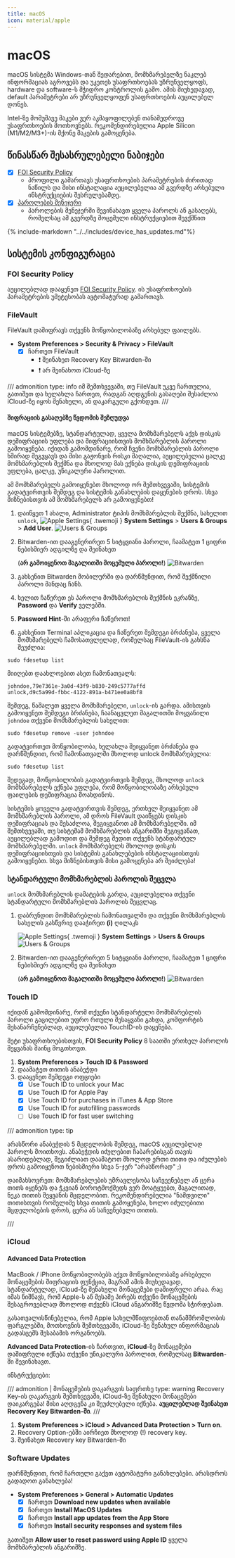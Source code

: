 ```yaml
---
title: macOS
icon: material/apple
---
```


# macOS

macOS სისტემა Windows-თან შედარებით, მომხმარებელზე ნაკლებ ინფორმაციას აგროვებს და უკეთეს
უსაფრთხოებას უზრუნველყოფს, hardware და software-ს მჭიდრო კონტროლის გამო. ამის მიუხედავად,
default პარამეტრები არ უზრუნველყოფენ უსაფრთხოების აუცილებელ დონეს.

Intel-ზე მომუშავე მაკები ვერ აკმაყოფილებენ თანამედროვე უსაფრთხოების მოთხოვნებს. რეკომენდირებულია
Apple Silicon (M1/M2/M3+)-ის მქონე მაკების გამოყენება.

## წინასწარ შესასრულებელი ნაბიჯები

- [x] [FOI Security Policy](../policies/index.md)
    - პროფილი გამართავს უსაფრთხოების პარამეტრების ძირითად ნაწილს და მისი ინსტალაცია აუცილებელია ამ გვერდზე არსებული ინსტრუქციების შესრულებამდე.
- [x] [პაროლების მენეჯერი](passwords.md)
    - პაროლების მენეჯერში შევინახავთ ყველა პაროლს ან გასაღებს, რომელსაც ამ გვერდზე
      მოცემული ინსტრუქციებით შევქმნით


{% include-markdown "../../includes/device_has_updates.md"%}

## სისტემის კონფიგურაცია

### FOI Security Policy

აუცილებლად დააყენეთ [FOI Security Policy](../policies/index.md). ის უსაფრთხოების პარამეტრების უმეტესობას ავტომატურად
გამართავს.

### FileVault

FileVault დაშიფრავს თქვენს მოწყობილობაზე არსებულ ფაილებს.

- **System Preferences > Security & Privacy > FileVault**
    - [x] ჩართეთ FileVault
        - :exclamation: შეინახეთ Recovery Key Bitwarden-ში
        - :exclamation: არ შეინახოთ iCloud-ზე

/// admonition
    type: info
იმ შემთხვევაში, თუ FileVault უკვე ჩართულია, გათიშეთ და ხელახლა ჩართეთ, რადგან აღდგენის
გასაღები შესაძლოა iCloud-ზე იყოს შენახული, ან დაკარგული გქონდეთ.
///

#### შიფრაციის გასაღებზე წვდომის შეზღუდვა

macOS სისტემებზე, სტანდარტულად, ყველა მომხმარებელს აქვს დისკის დეშიფრაციის უფლება და შიფრაციისთვის
მომხმარებლის პაროლი გამოიყენება. იქიდან გამომდინარე, რომ ჩვენი მომხმარებლის პაროლი ხშირად შეგვყავს
და მისი გაჟონვის რისკი მაღალია, აუცილებელია ცალკე მომხმარებლის შექმნა და მხოლოდ მას ექნება დისკის 
დეშიფრაციის უფლება, ცალკე, უნიკალური პაროლით.

ამ მომხმარებელს გამოიყენებთ მხოლოდ ორ შემთხვევაში, სისტემის გადატვირთვის შემდეგ და სისტემის
განახლების დაყენების დროს. სხვა მიზნებისთვის ამ მომხმარებელს არ გამოიყენებთ!

1. დაიწყეთ 1 ახალი, Administrator ტიპის მომხმარებლის შექმნა, სახელით `unlock`,
    ![Apple Settings](../assets/img/icons/apple/settings.svg){ .twemoji } **System Settings** > **Users & Groups** > **Add User**.
    ![Users & Groups](../assets/img/solutions/macos_unlock_user.png)

2. Bitwarden-ით დააგენერირეთ 5 სიტყვიანი პაროლი, ჩაამატეთ 1 ციფრი ნებისმიერ ადგილზე და შეინახეთ

    (**არ გამოიყენოთ მაგალითში მოცემული პაროლი!**)
    ![Bitwarden](../assets/img/solutions/macos_unlock_user_bitwarden.png)

3. გახსენით Bitwarden მობილურში და დარწმუნდით, რომ შექმნილი პაროლი მანდაც ჩანს.
4. ხელით ჩაწერეთ ეს პაროლი მომხმარებლის შექმნის ეკრანზე, **Password** და **Verify** ველებში.
5. **Password Hint**-ში არაფერი ჩაწეროთ!
5. გახსენით Terminal აპლიკაცია და ჩაწერეთ შემდეგი ბრძანება, ყველა მომხმარებელს ჩამოსათვლელად, რომელსაც
   FileVault-ის გახსნა შეუძლია:

```
sudo fdesetup list
```

მიიღებთ დაახლოებით ასეთ ჩამონათვალს:
```
johndoe,79e7361e-3a0d-43f9-b830-249c5777affd
unlock,d9c5a99d-fbbc-4122-891a-b471ee0a8bf8
```

შემდეგ, წაშალეთ ყველა მომხმარებელი, `unlock`-ის გარდა. ამისთვის გამოიყენეთ შემდეგი ბრძანება, ჩაანაცვლეთ
მაგალითში მოყვანილი `johndoe` თქვენი მომხმარებლის სახელით:

```
sudo fdesetup remove -user johndoe
```

გადატვირთეთ მოწყობილობა, ხელახლა შეიყვანეთ ბრძანება და დარწმუნდით, რომ ჩამონათვალში მხოლოდ
unlock მომხმარებელია:

```
sudo fdesetup list
```

შედეგად, მოწყობილობის გადატვირთვის შემდეგ, მხოლოდ `unlock` მომხმარებელს ექნება უფლება,
რომ მოწყობილობაზე არსებული ფაილების დეშიფრაცია მოახდინოს.

სისტემის ყოველი გადატვირთვის შემდეგ, ერთხელ შეიყვანეთ ამ მომხმარებლის პაროლი, ამ დროს FileVault დაიწყებს დისკის
დეშიფრაციას და შესაძლოა, შეგიყვანოთ ამ მომხმარებელში. იმ შემთხვევაში, თუ სისტემამ მომხმარებლის ანგარიშში
შეგიყვანათ, აუცილებლად გამოდით და შემდეგ შედით თქვენს სტანდარტულ მომხმარებელში. `unlock` მომხმარებელს
მხოლოდ დისკის დეშიფრაციისთვის და სისტემის განახლებების ინსტალაციისთვის გამოიყენებთ. სხვა მიზნებისთვის
მისი გამოყენება არ შეიძლება!

### სტანდარტული მომხმარებლის პაროლის შეცვლა

`unlock` მომხმარებლის დამატების გარდა, აუცილებელია თქვენი სტანდარტული მომხმარებლის პაროლის შეცვლაც.

1. დაბრუნდით მომხმარებლის ჩამონათვალში და თქვენი მომხმარებლის სახელის გასწვრივ დააჭირეთ **(i)** ღილაკს
    
    ![Apple Settings](../assets/img/icons/apple/settings.svg){ .twemoji }
    **System Settings** > **Users & Groups**
    ![Users & Groups](../assets/img/solutions/macos_change_password.png)

2. Bitwarden-ით დააგენერირეთ 5 სიტყვიანი პაროლი, ჩაამატეთ 1 ციფრი ნებისმიერ ადგილზე და შეინახეთ

    (**არ გამოიყენოთ მაგალითში მოცემული პაროლი!**)
    ![Bitwarden](../assets/img/solutions/macos_standard_user_bitwarden.png)

### Touch ID

იქიდან გამომდინარე, რომ თქვენი სტანდარტული მომხმარებლის პაროლი გაცილებით უფრო რთული შესაყვანი გახდა,
კომფორტის შესანარჩუნებლად, აუცილებელია TouchID-ის დაყენება.

მეტი უსაფრთხოებისთვის, **FOI Security Policy** 8 საათში ერთხელ პაროლის შეყვანას მაინც მოგთხოვთ.

1. **System Preferences > Touch ID & Password**
2. დაამატეთ თითის ანაბეჭდი
3. დააყენეთ შემდეგი ოფციები
    - [x] Use Touch ID to unlock your Mac
    - [x] Use Touch ID for Apple Pay
    - [x] Use Touch ID for purchases in iTunes & App Store
    - [x] Use Touch ID for autofilling passwords
    - [ ] Use Touch ID for fast user switching

/// admonition
    type: tip

არასწორი ანაბეჭდის 5 მცდელობის შემდეგ, macOS აუცილებლად პაროლს მოითხოვს. ანაბეჭდის
იძულებით ჩაბარებისგან თავის ასარიდებლად, შეგიძლიათ დაამატოთ მხოლოდ ერთი თითი და იძულების
დროს გამოიყენოთ ნებისმიერი სხვა 5-ჯერ "არასწორად" ;)

დაიმახსოვრეთ: მომხმარებლების უმრავლესობა საჩვეენებელ ან ცერა თითს იყენებს და ჭკვიან ბოროტმოქმედს
ვერ მოატყუებთ, მაგალითად, ნეკა თითის შეყვანის მცდელობით. რეკომენდირებულია "ნამდვილი" თითისთვის
რომელიმე სხვა თითის გამოყენება, ხოლო იძულებითი მცდელობების დროს, ცერა ან საჩვენებელი თითის.

///

### iCloud

#### Advanced Data Protection

MacBook / iPhone მოწყობილობებს აქვთ მოწყობილობაზე არსებული მონაცემების შიფრაციის ფუნქცია, 
მაგრამ ამის მიუხედავად, სტანდარტულად, iCloud-ზე შენახული მონაცემები დაშიფრული არაა. 
რაც იმას ნიშნავს, რომ Apple-ს ან მესამე პირებს თქვენი მონაცემების შესაგროვებლად მხოლოდ 
თქვენს iCloud ანგარიშზე წვდომა სჭირდებათ.

გასათვალისწინებელია, რომ Apple სახელმწიფოებთან თანამშრომლობის ფარგლებში, მოთხოვნის შემთხვევაში,
iCloud-ზე შენახულ ინფორმაციას გადასცემს შესაბამის ორგანოებს.

**Advanced Data Protection**-ის ჩართვით, **iCloud**-ზე მონაცემები დაშიფრული იქნება თქვენი უნიკალური
პაროლით, რომელსაც **Bitwarden**-ში შევინახავთ.

ინსტრუქციები:

/// admonition | მონაცემების დაკარგვის საფრთხე
    type: warning
Recovery Key-ის დაკარგვის შემთხვევაში, iCloud-ზე შენახული მონაცემები დაიკარგება! მისი აღდგენა
კი შეუძლებელი იქნება. **აუცილებლად შეინახეთ Recovery Key Bitwarden-ში**.
///

1. **System Preferences > iCloud > Advanced Data Protection > Turn on**.
2. Recovery Option-ებში აირჩიეთ მხოლოდ (!) recovery key.
3. შეინახეთ Recovery key Bitwarden-ში

### Software Updates

დარწმუნდით, რომ ჩართული გაქვთ ავტომატური განახლებები. არასდროს გადადოთ განახლება!

- **System Preferences > General > Automatic Updates**
    - [x] ჩართეთ **Download new updates when available**
    - [x] ჩართეთ **Install MacOS Updates**
    - [x] ჩართეთ **Install app updates from the App Store**
    - [x] ჩართეთ **Install security responses and system files**

გათიშეთ **Allow user to reset password using Apple ID** ყველა მომხმარებლის ანგარიშზე.

